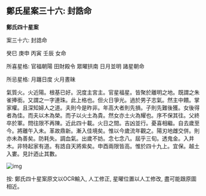## 鄭氏星案三十六: 封誥命

**鄭氏四十星案**

案三十六: 封誥命

癸巳 庚申 丙寅 壬辰 女命

所喜星格: 官福朝陽 田財殿令 眾曜拱南 日月並明 諸星朝命

所忌星格: 月躔日度 火月晝昧

氣質火。火近陽。根基已好。況度主宮主。官星福星。皆聚於離明之地。既謂之朱雀捧銜。又謂之一字連珠。此上格也。但火日爭光。過於男子志氣。然主中饋。掌家權。且深知婦人之道。夫則今是昨非。年高大者則先損。子則先難後獲。女後得者為佳。而夫以木為榮。而子以火土為貴。然女亦土火為耀也。序不保其往。父終卒於軍。問往限不再陳。近此四十載。火日之間。吉凶並行。憂喜相繼。自去歲至今。將離午入未。革故鼎新。漸入佳境矣。惟以今歲流年觀之。陽刃地雌交併。則亦未為善矣。防耗失。調血氣。出歲不妨。念七念八。屆乎三旬。透鬼金。入井木。非特起家有道。有誥自天將紫矣。申酉兩限皆高。惟於四十九上。宜保。越土入婁。見計迺止其數。

![img](https://lh5.googleusercontent.com/d39C6fUoZKnKF50hJackK-wTRLpNCbflyNlXpnXMSpjBGHuhtMo_ccrxqtWFE12r-jLQga14Dl9RE8mpt3SvffZJLGZ_wt4W4KdmRbD-34w=w1280)

按: 鄭氏四十星案原文以OCR輸入, 人工修正, 星曜位置以人工修改, 盡可能跟原圖相近。